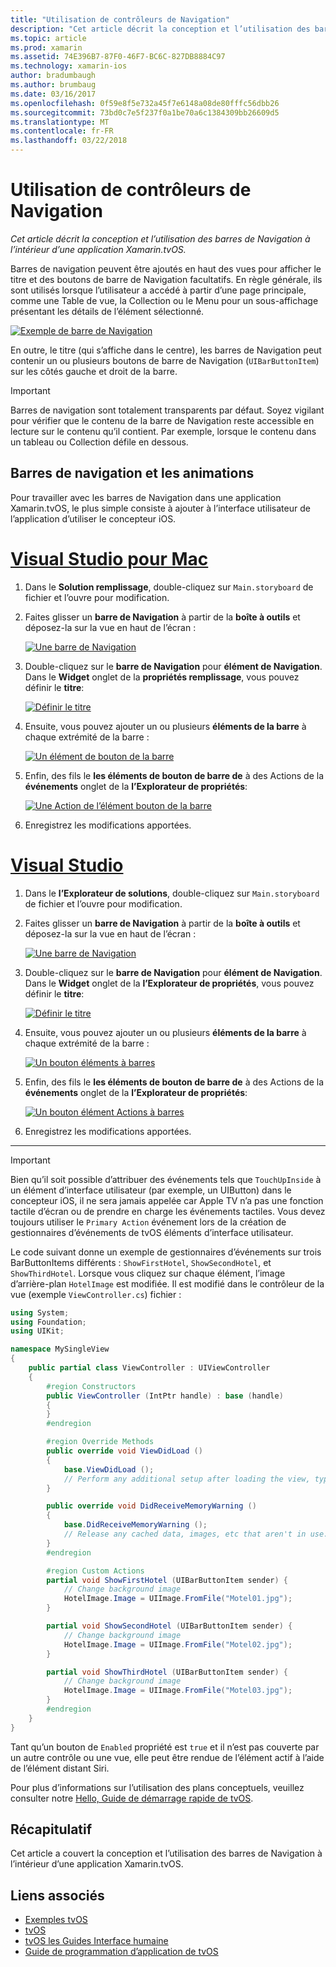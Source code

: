 ```yaml
---
title: "Utilisation de contrôleurs de Navigation"
description: "Cet article décrit la conception et l’utilisation des barres de Navigation à l’intérieur d’une application Xamarin.tvOS."
ms.topic: article
ms.prod: xamarin
ms.assetid: 74E396B7-87F0-46F7-BC6C-827DB8884C97
ms.technology: xamarin-ios
author: bradumbaugh
ms.author: brumbaug
ms.date: 03/16/2017
ms.openlocfilehash: 0f59e8f5e732a45f7e6148a08de80fffc56dbb26
ms.sourcegitcommit: 73bd0c7e5f237f0a1be70a6c1384309bb26609d5
ms.translationtype: MT
ms.contentlocale: fr-FR
ms.lasthandoff: 03/22/2018
---
```

# <a name="working-with-navigation-controllers"></a>Utilisation de contrôleurs de Navigation

_Cet article décrit la conception et l’utilisation des barres de Navigation à l’intérieur d’une application Xamarin.tvOS._

Barres de navigation peuvent être ajoutés en haut des vues pour afficher le titre et des boutons de barre de Navigation facultatifs. En règle générale, ils sont utilisés lorsque l’utilisateur a accédé à partir d’une page principale, comme une Table de vue, la Collection ou le Menu pour un sous-affichage présentant les détails de l’élément sélectionné.

[![](navigation-bars-images/navbar01.png "Exemple de barre de Navigation")](navigation-bars-images/navbar01.png#lightbox)

En outre, le titre (qui s’affiche dans le centre), les barres de Navigation peut contenir un ou plusieurs boutons de barre de Navigation (`UIBarButtonItem`) sur les côtés gauche et droit de la barre.

> [!IMPORTANT]
> Barres de navigation sont totalement transparents par défaut. Soyez vigilant pour vérifier que le contenu de la barre de Navigation reste accessible en lecture sur le contenu qu’il contient. Par exemple, lorsque le contenu dans un tableau ou Collection défile en dessous.




<a name="Navigation-Bars-and-Storyboards" />

## <a name="navigation-bars-and-storyboards"></a>Barres de navigation et les animations

Pour travailler avec les barres de Navigation dans une application Xamarin.tvOS, le plus simple consiste à ajouter à l’interface utilisateur de l’application d’utiliser le concepteur iOS.

# <a name="visual-studio-for-mactabvsmac"></a>[Visual Studio pour Mac](#tab/vsmac)


1. Dans le **Solution remplissage**, double-cliquez sur `Main.storyboard` de fichier et l’ouvre pour modification.
1. Faites glisser un **barre de Navigation** à partir de la **boîte à outils** et déposez-la sur la vue en haut de l’écran : 

    [![](navigation-bars-images/navbar02.png "Une barre de Navigation")](navigation-bars-images/navbar02.png#lightbox)
1. Double-cliquez sur le **barre de Navigation** pour **élément de Navigation**. Dans le **Widget** onglet de la **propriétés remplissage**, vous pouvez définir le **titre**: 

    [![](navigation-bars-images/navbar03.png "Définir le titre")](navigation-bars-images/navbar03.png#lightbox)
1. Ensuite, vous pouvez ajouter un ou plusieurs **éléments de la barre** à chaque extrémité de la barre : 

    [![](navigation-bars-images/navbar04.png "Un élément de bouton de la barre")](navigation-bars-images/navbar04.png#lightbox)
1. Enfin, des fils le **les éléments de bouton de barre de** à des Actions de la **événements** onglet de la **l’Explorateur de propriétés**: 

    [![](navigation-bars-images/navbar05.png "Une Action de l’élément bouton de la barre")](navigation-bars-images/navbar05.png#lightbox)
1. Enregistrez les modifications apportées.


# <a name="visual-studiotabvswin"></a>[Visual Studio](#tab/vswin)


1. Dans le **l’Explorateur de solutions**, double-cliquez sur `Main.storyboard` de fichier et l’ouvre pour modification.
1. Faites glisser un **barre de Navigation** à partir de la **boîte à outils** et déposez-la sur la vue en haut de l’écran : 

    [![](navigation-bars-images/navbar02-vs.png "Une barre de Navigation")](navigation-bars-images/navbar02-vs.png#lightbox)
1. Double-cliquez sur le **barre de Navigation** pour **élément de Navigation**. Dans le **Widget** onglet de la **l’Explorateur de propriétés**, vous pouvez définir le **titre**: 

    [![](navigation-bars-images/navbar03-vs.png "Définir le titre")](navigation-bars-images/navbar03-vs.png#lightbox)
1. Ensuite, vous pouvez ajouter un ou plusieurs **éléments de la barre** à chaque extrémité de la barre : 

    [![](navigation-bars-images/navbar04-vs.png "Un bouton éléments à barres")](navigation-bars-images/navbar04-vs.png#lightbox)
1. Enfin, des fils le **les éléments de bouton de barre de** à des Actions de la **événements** onglet de la **l’Explorateur de propriétés**: 

    [![](navigation-bars-images/navbar05-vs.png "Un bouton élément Actions à barres")](navigation-bars-images/navbar05-vs.png#lightbox)
1. Enregistrez les modifications apportées.


-----

> [!IMPORTANT]
> Bien qu’il soit possible d’attribuer des événements tels que `TouchUpInside` à un élément d’interface utilisateur (par exemple, un UIButton) dans le concepteur iOS, il ne sera jamais appelée car Apple TV n’a pas une fonction tactile d’écran ou de prendre en charge les événements tactiles. Vous devez toujours utiliser le `Primary Action` événement lors de la création de gestionnaires d’événements de tvOS éléments d’interface utilisateur.




Le code suivant donne un exemple de gestionnaires d’événements sur trois BarButtonItems différents : `ShowFirstHotel`, `ShowSecondHotel`, et `ShowThirdHotel`. Lorsque vous cliquez sur chaque élément, l’image d’arrière-plan `HotelImage` est modifiée. Il est modifié dans le contrôleur de la vue (exemple `ViewController.cs`) fichier :

```csharp
using System;
using Foundation;
using UIKit;

namespace MySingleView
{
    public partial class ViewController : UIViewController
    {
        #region Constructors
        public ViewController (IntPtr handle) : base (handle)
        {
        }
        #endregion

        #region Override Methods
        public override void ViewDidLoad ()
        {
            base.ViewDidLoad ();
            // Perform any additional setup after loading the view, typically from a nib.
        }

        public override void DidReceiveMemoryWarning ()
        {
            base.DidReceiveMemoryWarning ();
            // Release any cached data, images, etc that aren't in use.
        }
        #endregion

        #region Custom Actions
        partial void ShowFirstHotel (UIBarButtonItem sender) {
            // Change background image
            HotelImage.Image = UIImage.FromFile("Motel01.jpg");
        }

        partial void ShowSecondHotel (UIBarButtonItem sender) {
            // Change background image
            HotelImage.Image = UIImage.FromFile("Motel02.jpg");
        }

        partial void ShowThirdHotel (UIBarButtonItem sender) {
            // Change background image
            HotelImage.Image = UIImage.FromFile("Motel03.jpg");
        }
        #endregion
    }
}
```

Tant qu’un bouton de `Enabled` propriété est `true` et il n’est pas couverte par un autre contrôle ou une vue, elle peut être rendue de l’élément actif à l’aide de l’élément distant Siri.

Pour plus d’informations sur l’utilisation des plans conceptuels, veuillez consulter notre [Hello, Guide de démarrage rapide de tvOS](~/ios/tvos/get-started/hello-tvos.md). 

<a name="Summary" />

## <a name="summary"></a>Récapitulatif

Cet article a couvert la conception et l’utilisation des barres de Navigation à l’intérieur d’une application Xamarin.tvOS.



## <a name="related-links"></a>Liens associés

- [Exemples tvOS](https://developer.xamarin.com/samples/tvos/all/)
- [tvOS](https://developer.apple.com/tvos/)
- [tvOS les Guides Interface humaine](https://developer.apple.com/tvos/human-interface-guidelines/)
- [Guide de programmation d’application de tvOS](https://developer.apple.com/library/prerelease/tvos/documentation/General/Conceptual/AppleTV_PG/)
